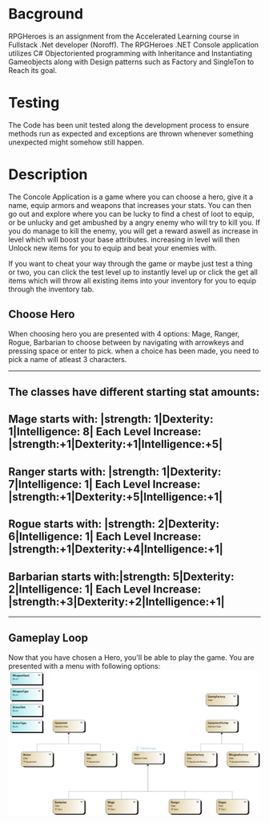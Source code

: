 # Bacground
RPGHeroes is an assignment from the Accelerated Learning course in Fullstack .Net developer (Noroff). The RPGHeroes .NET Console application utilizes C# 
Objectoriented programming with Inheritance and Instantiating Gameobjects along with Design patterns such as Factory and SingleTon to Reach its goal. 

# Testing
The Code has been unit tested along the development process to ensure methods run as expected and exceptions are thrown whenever something unexpected might somehow 
still happen.

# Description
The Concole Application is a game where you can choose a hero, give it a name, equip armors and weapons that increases your stats. You can then go out and 
explore where you can be lucky to find a chest of loot to equip, or be unlucky and get ambushed by a angry enemy who will try to kill you. If you do manage
to kill the enemy, you will get a reward aswell as increase in level which will boost your base attributes. increasing in level will then Unlock new items 
for you to equip and beat your enemies with.

If you want to cheat your way through the game or maybe just test a thing or two, you can click the test level up to instantly level up or click the get all items
which will throw all existing items into your inventory for you to equip through the inventory tab.

## Choose Hero
When choosing hero you are presented with 4 options: Mage, Ranger, Rogue, Barbarian to choose between by navigating with arrowkeys and pressing space or enter to pick. when a choice has been made, you need to pick a name of atleast 3 characters. 
______________________________________________________________
The classes have different starting stat amounts:
---------------------------------------------------------------
Mage starts with:     |strength: 1|Dexterity: 1|Intelligence: 8|
Each Level Increase:  |strength:+1|Dexterity:+1|Intelligence:+5|
---------------------------------------------------------------
Ranger starts with:   |strength: 1|Dexterity: 7|Intelligence: 1|
Each Level Increase:  |strength:+1|Dexterity:+5|Intelligence:+1|
---------------------------------------------------------------
Rogue starts with:    |strength: 2|Dexterity: 6|Intelligence: 1|
Each Level Increase:  |strength:+1|Dexterity:+4|Intelligence:+1|
---------------------------------------------------------------
Barbarian starts with:|strength: 5|Dexterity: 2|Intelligence: 1|
Each Level Increase:  |strength:+3|Dexterity:+2|Intelligence:+1|
---------------------------------------------------------------
______________________________________________________________

## Gameplay Loop
Now that you have chosen a Hero, you'll be able to play the game. 
You are presented with a menu with following options:
![alt text](https://github.com/ThostDk/RPGHeroes/blob/main/RPGHeroesUML.png?raw=true)



